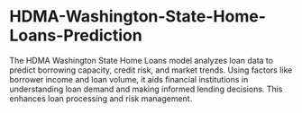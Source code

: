 # HDMA-Washington-State-Home-Loans-Prediction
The HDMA Washington State Home Loans model analyzes loan data to predict borrowing capacity, credit risk, and market trends. Using factors like borrower income and loan volume, it aids financial institutions in understanding loan demand and making informed lending decisions. This enhances loan processing and risk management.
